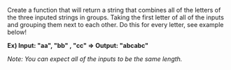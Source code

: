 Create a function that will return a string that combines all of the letters of the three inputed strings in groups.  Taking the first letter of all of the inputs and grouping them next to each other.  Do this for every letter, see example below!

**Ex) Input: "aa", "bb" , "cc" => Output: "abcabc"** 

*Note: You can expect all of the inputs to be the same length.*
